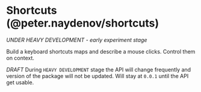 # Shortcuts (@peter.naydenov/shortcuts)
*UNDER HEAVY DEVELOPMENT - early experiment stage*

Build a keyboard shortcuts maps and describe a mouse clicks. Control them on context.

*DRAFT*
During `HEAVY DEVELOPMENT` stage the API will change frequently and version of the package will not be updated. Will stay at `0.0.1` until the API get usable.
